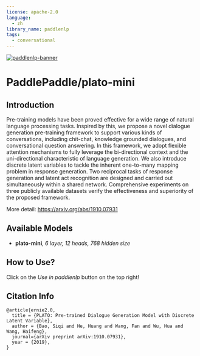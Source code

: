 ```yaml
---
license: apache-2.0
language:
  - zh
library_name: paddlenlp
tags:
  - conversational
---
```


[![paddlenlp-banner](https://user-images.githubusercontent.com/1371212/175816733-8ec25eb0-9af3-4380-9218-27c154518258.png)](https://github.com/PaddlePaddle/PaddleNLP)

# PaddlePaddle/plato-mini

## Introduction

Pre-training models have been proved effective for a wide range of natural language processing tasks. 
Inspired by this, we propose a novel dialogue generation pre-training framework to support various kinds of conversations, 
including chit-chat, knowledge grounded dialogues, and conversational question answering. In this framework, we adopt flexible 
attention mechanisms to fully leverage the bi-directional context and the uni-directional characteristic of language generation. 
We also introduce discrete latent variables to tackle the inherent one-to-many mapping problem in response generation. 
Two reciprocal tasks of response generation and latent act recognition are designed and carried out simultaneously within a shared network. 
Comprehensive experiments on three publicly available datasets verify the effectiveness and superiority of the proposed framework.

More detail: https://arxiv.org/abs/1910.07931

## Available Models

- **plato-mini**, *6 layer, 12 heads, 768 hidden size*

## How to Use?

Click on the *Use in paddlenlp* button on the top right!

## Citation Info

```text
@article{ernie2.0,
  title = {PLATO: Pre-trained Dialogue Generation Model with Discrete Latent Variable},
  author = {Bao, Siqi and He, Huang and Wang, Fan and Wu, Hua and Wang, Haifeng},
  journal={arXiv preprint arXiv:1910.07931},
  year = {2019},
}
```


